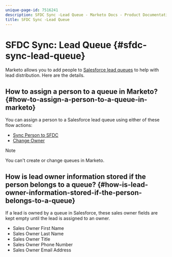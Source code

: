 ```yaml
---
unique-page-id: 7516241
description: SFDC Sync -Lead Queue - Marketo Docs - Product Documentation
title: SFDC Sync -Lead Queue
---
```


# SFDC Sync: Lead Queue {#sfdc-sync-lead-queue}

Marketo allows you to add people to [Salesforce lead queues](https://help.salesforce.com/apex/HTViewHelpDoc?id=queues_overview.htm) to help with lead distribution. Here are the details.

## How to assign a person to a queue in Marketo? {#how-to-assign-a-person-to-a-queue-in-marketo}

You can assign a person to a Salesforce lead queue using either of these flow actions:

* [Sync Person to SFDC](../../../../product-docs/core-marketo-concepts/smart-campaigns/salesforce-flow-actions/sync-person-to-sfdc.md)
* [Change Owner](../../../../product-docs/core-marketo-concepts/smart-campaigns/salesforce-flow-actions/change-owner.md)

>[!NOTE]
>
>You can't create or change queues in Marketo.

## How is lead owner information stored if the person belongs to a queue? {#how-is-lead-owner-information-stored-if-the-person-belongs-to-a-queue}

If a lead is owned by a queue in Salesforce, these sales owner fields are kept empty until the lead is assigned to an owner.

* Sales Owner First Name
* Sales Owner Last Name
* Sales Owner Title 
* Sales Owner Phone Number
* Sales Owner Email Address

